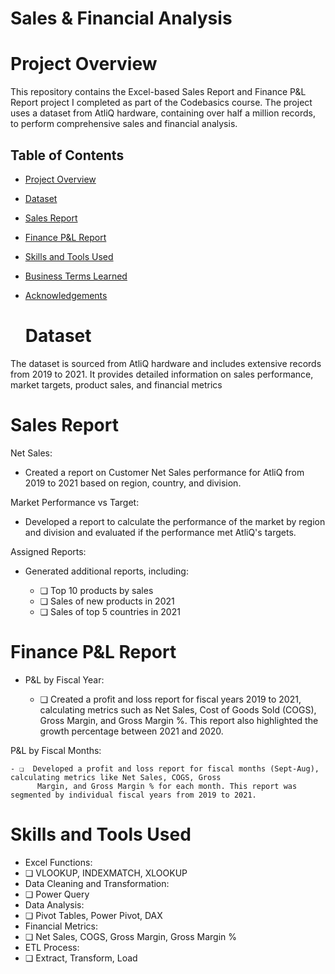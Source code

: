# Sales & Financial Analysis

# Project Overview
This repository contains the Excel-based Sales Report and Finance P&L Report project I completed as part of the Codebasics course. The project uses a dataset from AtliQ hardware, containing over half a million records, to perform comprehensive sales and financial analysis.

## Table of Contents
- [Project Overview](#project-overview)
- [Dataset](#dataset)
- [Sales Report](#sales-report)
- [Finance P&L Report](#finance-pl-report)
- [Skills and Tools Used](#skills-and-tools-used)
- [Business Terms Learned](#business-terms-learned)
- [Acknowledgements](#acknowledgements)

  # Dataset
The dataset is sourced from AtliQ hardware and includes extensive records from 2019 to 2021. It provides detailed information on sales performance, market targets, product sales, and financial metrics

# Sales Report
Net Sales:

  - Created a report on Customer Net Sales performance for AtliQ from 2019 to 2021 based on region, country, and division.
 
Market Performance vs Target:

 - Developed a report to calculate the performance of the market by region and division and evaluated if the performance met AtliQ's targets.

Assigned Reports:

 -  Generated additional reports, including:

    - ❏ Top 10 products by sales
    - ❏ Sales of new products in 2021
    - ❏ Sales of top 5 countries in 2021
  
# Finance P&L Report
  - P&L by Fiscal Year:

    - ❏  Created a profit and loss report for fiscal years 2019 to 2021, calculating metrics such as Net Sales, Cost of 
          Goods Sold (COGS), Gross Margin, and Gross Margin %. This report also highlighted the growth percentage between 
          2021 and 2020.
      
P&L by Fiscal Months:

    - ❏  Developed a profit and loss report for fiscal months (Sept-Aug), calculating metrics like Net Sales, COGS, Gross 
          Margin, and Gross Margin % for each month. This report was segmented by individual fiscal years from 2019 to 2021.
         
# Skills and Tools Used

- Excel Functions:
- ❏ VLOOKUP, INDEXMATCH, XLOOKUP
- Data Cleaning and Transformation:
- ❏ Power Query
- Data Analysis:
- ❏ Pivot Tables, Power Pivot, DAX
- Financial Metrics:
- ❏ Net Sales, COGS, Gross Margin, Gross Margin %
- ETL Process:
- ❏ Extract, Transform, Load


